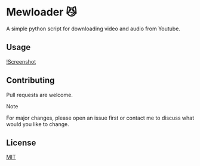 # Mewloader 😼
A simple python script for downloading video and audio from Youtube.

## Usage

[!Screenshot](/static/mewloader_screenshot.png)

## Contributing

Pull requests are welcome.

> [!NOTE]
> For major changes, please open an issue first or contact me to discuss what would you like to change.

## License

[MIT](https://choosealicense.com/licenses/mit/)